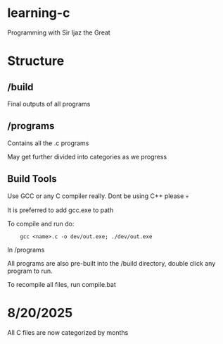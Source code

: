 # learning-c
Programming with Sir Ijaz the Great

# Structure
## /build
Final outputs of all programs

## /programs
Contains all the .c programs

May get further divided into categories as we progress

## Build Tools
Use GCC or any C compiler really. Dont be using C++ please :skull:

It is preferred to add gcc.exe to path

To compile and run do:
```
    gcc <name>.c -o dev/out.exe; ./dev/out.exe
```
In /programs

All programs are also pre-built into the /build directory, double click any program to run.

To recompile all files, run compile.bat

# 8/20/2025
All C files are now categorized by months
